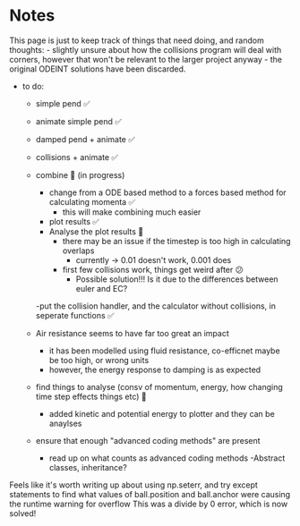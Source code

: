 
# Notes 

This page is just to keep track of things that need doing, and random thoughts:
        - slightly unsure about how the collisions program will deal with corners, however that won't be relevant to the larger project anyway
        - the original ODEINT solutions have been discarded.
    

- to do:
    - simple pend   :white_check_mark:
    - animate simple pend :white_check_mark:
    - damped pend + animate :white_check_mark:
    - collisions + animate :white_check_mark:
    - combine :construction: (in progress)
        - change from a ODE based method to a forces based method for calculating momenta :white_check_mark:
            - this will make combining much easier 
        - plot results :white_check_mark:
        - Analyse the plot results :construction:
            - there may be an issue if the timestep is too high in calculating overlaps
                - currently -> 0.01 doesn't work, 0.001 does
            - first few collisions work, things get weird after :confused:
                - Possible solution!!! Is it due to the differences between euler and EC? 
        
        -put the collision handler, and the calculator without collisions, in seperate functions :white_check_mark:

    - Air resistance seems to have far too great an impact
        - it has been modelled using fluid resistance, co-efficnet maybe be too high, or  wrong units 
        - however, the energy response to damping is as expected 
    - find things to analyse (consv of momentum, energy, how changing time step effects things etc) :construction:
        - added kinetic and potential energy to plotter and they can be anaylses
    - ensure that enough "advanced coding methods" are present
        - read up on what counts as advanced coding methods 
            -Abstract classes, inheritance?


Feels like it's worth writing up about using np.seterr, and try except statements to find what values of ball.position and ball.anchor were causing the runtime warning for overflow
This was a divide by 0 error, which is now solved! 
